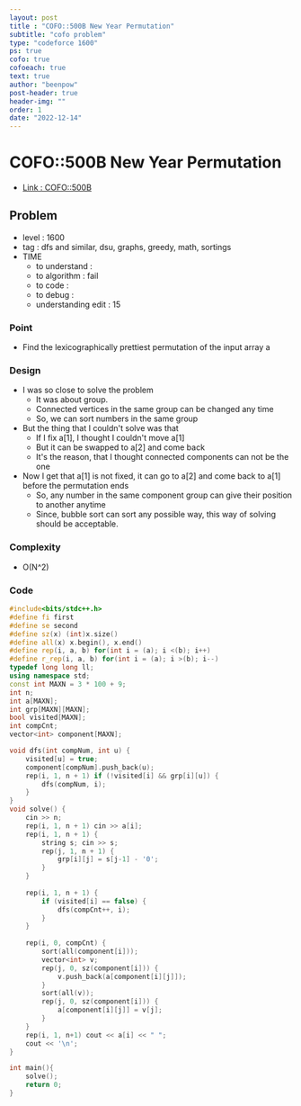 ```yaml
---
layout: post
title : "COFO::500B New Year Permutation"
subtitle: "cofo problem"
type: "codeforce 1600"
ps: true
cofo: true
cofoeach: true
text: true
author: "beenpow"
post-header: true
header-img: ""
order: 1
date: "2022-12-14"
---
```

# COFO::500B New Year Permutation
- [Link : COFO::500B](https://codeforces.com/problemset/problem/500/B)


## Problem 

- level : 1600
- tag : dfs and similar, dsu, graphs, greedy, math, sortings
- TIME
  - to understand    : 
  - to algorithm     : fail
  - to code          : 
  - to debug         : 
  - understanding edit : 15

### Point
- Find the lexicographically prettiest permutation of the input array a

### Design
- I was so close to solve the problem
  - It was about group.
  - Connected vertices in the same group can be changed any time
  - So, we can sort numbers in the same group
- But the thing that I couldn't solve was that
  - If I fix a[1], I thought I couldn't move a[1]
  - But it can be swapped to a[2] and come back
  - It's the reason, that I thought connected components can not be the one
- Now I get that a[1] is not fixed, it can go to a[2] and come back to a[1] before the permutation ends
  - So, any number in the same component group can give their position to another anytime
  - Since, bubble sort can sort any possible way, this way of solving should be acceptable.

### Complexity
- O(N^2)

### Code

```cpp
#include<bits/stdc++.h>
#define fi first
#define se second
#define sz(x) (int)x.size()
#define all(x) x.begin(), x.end()
#define rep(i, a, b) for(int i = (a); i <(b); i++)
#define r_rep(i, a, b) for(int i = (a); i >(b); i--)
typedef long long ll;
using namespace std;
const int MAXN = 3 * 100 + 9;
int n;
int a[MAXN];
int grp[MAXN][MAXN];
bool visited[MAXN];
int compCnt;
vector<int> component[MAXN];

void dfs(int compNum, int u) {
    visited[u] = true;
    component[compNum].push_back(u);
    rep(i, 1, n + 1) if (!visited[i] && grp[i][u]) {
        dfs(compNum, i);
    }
}
void solve() {
    cin >> n;
    rep(i, 1, n + 1) cin >> a[i];
    rep(i, 1, n + 1) {
        string s; cin >> s;
        rep(j, 1, n + 1) {
            grp[i][j] = s[j-1] - '0';
        }
    }
    
    rep(i, 1, n + 1) {
        if (visited[i] == false) {
            dfs(compCnt++, i);
        }
    }
    
    rep(i, 0, compCnt) {
        sort(all(component[i]));
        vector<int> v;
        rep(j, 0, sz(component[i])) {
            v.push_back(a[component[i][j]]);
        }
        sort(all(v));
        rep(j, 0, sz(component[i])) {
            a[component[i][j]] = v[j];
        }
    }
    rep(i, 1, n+1) cout << a[i] << " ";
    cout << '\n';
}

int main(){
    solve();
    return 0;
}
```
